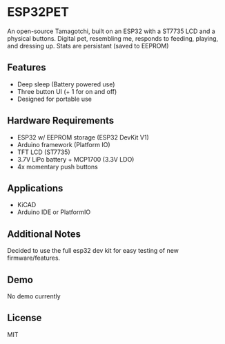 # ESP32PET

An open-source Tamagotchi, built on an ESP32 with a ST7735 LCD and a physical buttons. 
Digital pet, resembling me, responds to feeding, playing, and dressing up. 
Stats are persistant (saved to EEPROM)

## Features
- Deep sleep (Battery powered use)
- Three button UI (+ 1 for on and off)
- Designed for portable use

## Hardware Requirements
- ESP32 w/ EEPROM storage (ESP32 DevKit V1)
- Arduino framework (Platform IO)
- TFT LCD (ST7735)
- 3.7V LiPo battery + MCP1700 (3.3V LDO)
- 4x momentary push buttons

## Applications
- KiCAD
- Arduino IDE or PlatformIO

## Additional Notes
Decided to use the full esp32 dev kit for easy testing of new firmware/features.

## Demo

No demo currently

## License

MIT
